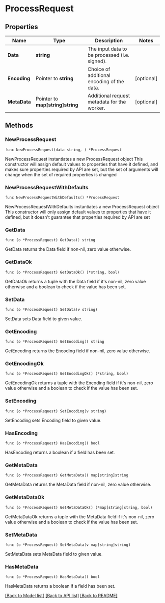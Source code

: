 # ProcessRequest

## Properties

Name | Type | Description | Notes
------------ | ------------- | ------------- | -------------
**Data** | **string** | The input data to be processed (i.e. signed). | 
**Encoding** | Pointer to **string** | Choice of additional encoding of the data. | [optional] 
**MetaData** | Pointer to **map[string]string** | Additional request metadata for the worker. | [optional] 

## Methods

### NewProcessRequest

`func NewProcessRequest(data string, ) *ProcessRequest`

NewProcessRequest instantiates a new ProcessRequest object
This constructor will assign default values to properties that have it defined,
and makes sure properties required by API are set, but the set of arguments
will change when the set of required properties is changed

### NewProcessRequestWithDefaults

`func NewProcessRequestWithDefaults() *ProcessRequest`

NewProcessRequestWithDefaults instantiates a new ProcessRequest object
This constructor will only assign default values to properties that have it defined,
but it doesn't guarantee that properties required by API are set

### GetData

`func (o *ProcessRequest) GetData() string`

GetData returns the Data field if non-nil, zero value otherwise.

### GetDataOk

`func (o *ProcessRequest) GetDataOk() (*string, bool)`

GetDataOk returns a tuple with the Data field if it's non-nil, zero value otherwise
and a boolean to check if the value has been set.

### SetData

`func (o *ProcessRequest) SetData(v string)`

SetData sets Data field to given value.


### GetEncoding

`func (o *ProcessRequest) GetEncoding() string`

GetEncoding returns the Encoding field if non-nil, zero value otherwise.

### GetEncodingOk

`func (o *ProcessRequest) GetEncodingOk() (*string, bool)`

GetEncodingOk returns a tuple with the Encoding field if it's non-nil, zero value otherwise
and a boolean to check if the value has been set.

### SetEncoding

`func (o *ProcessRequest) SetEncoding(v string)`

SetEncoding sets Encoding field to given value.

### HasEncoding

`func (o *ProcessRequest) HasEncoding() bool`

HasEncoding returns a boolean if a field has been set.

### GetMetaData

`func (o *ProcessRequest) GetMetaData() map[string]string`

GetMetaData returns the MetaData field if non-nil, zero value otherwise.

### GetMetaDataOk

`func (o *ProcessRequest) GetMetaDataOk() (*map[string]string, bool)`

GetMetaDataOk returns a tuple with the MetaData field if it's non-nil, zero value otherwise
and a boolean to check if the value has been set.

### SetMetaData

`func (o *ProcessRequest) SetMetaData(v map[string]string)`

SetMetaData sets MetaData field to given value.

### HasMetaData

`func (o *ProcessRequest) HasMetaData() bool`

HasMetaData returns a boolean if a field has been set.


[[Back to Model list]](../README.md#documentation-for-models) [[Back to API list]](../README.md#documentation-for-api-endpoints) [[Back to README]](../README.md)


